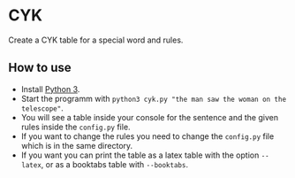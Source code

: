 # CYK


Create a CYK table for a special word and rules.

## How to use

- Install [Python 3](https://www.python.org/). 
- Start the programm with `python3 cyk.py "the man saw the woman on the telescope"`. 
- You will see a table inside your console for the sentence and the given rules inside the `config.py` file.
- If you want to change the rules you need to change the `config.py` file which is in the same directory.
- If you want you can print the table as a latex table with the option `--latex`, or as a booktabs table with `--booktabs`.
